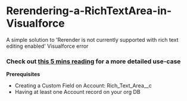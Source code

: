 # Rerendering-a-RichTextArea-in-Visualforce
A simple solution to 'Rerender is not currently supported with rich text editing enabled' Visualforce error


### Check out [this 5 mins reading](https://medium.com/@toninotrip/how-to-re-render-an-apex-inputtextarea-in-visualforce-9452c8b80b57#.1rr2ofyfx/ "Go to the post") for a more detailed use-case



**Prerequisites**

- Creating a Custom Field on Account: Rich_Text_Area__c
- Having at least one Account record on your org DB
